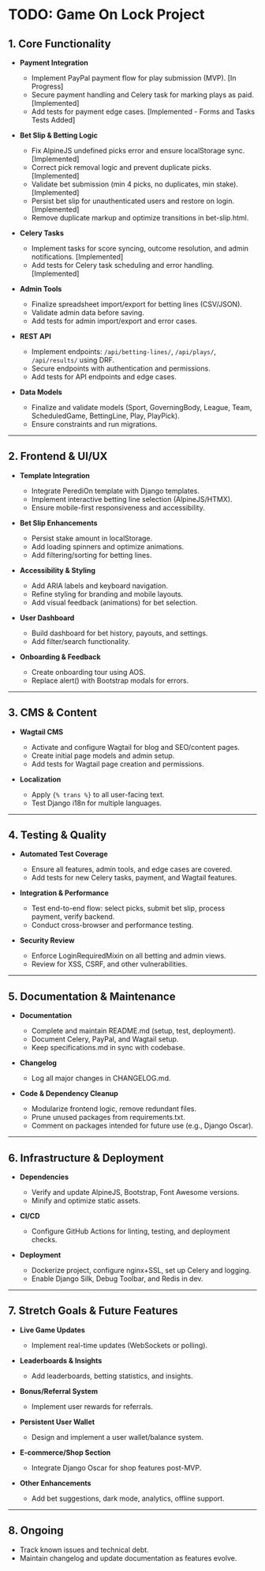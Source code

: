 # TODO: Game On Lock Project

## 1. Core Functionality

- **Payment Integration**
  - Implement PayPal payment flow for play submission (MVP). [In Progress]
  - Secure payment handling and Celery task for marking plays as paid. [Implemented]
  - Add tests for payment edge cases. [Implemented - Forms and Tasks Tests Added]

- **Bet Slip & Betting Logic**
  - Fix AlpineJS undefined picks error and ensure localStorage sync. [Implemented]
  - Correct pick removal logic and prevent duplicate picks. [Implemented]
  - Validate bet submission (min 4 picks, no duplicates, min stake). [Implemented]
  - Persist bet slip for unauthenticated users and restore on login. [Implemented]
  - Remove duplicate markup and optimize transitions in bet-slip.html.

- **Celery Tasks**
  - Implement tasks for score syncing, outcome resolution, and admin notifications. [Implemented]
  - Add tests for Celery task scheduling and error handling. [Implemented]

- **Admin Tools**
  - Finalize spreadsheet import/export for betting lines (CSV/JSON).
  - Validate admin data before saving.
  - Add tests for admin import/export and error cases.

- **REST API**
  - Implement endpoints: `/api/betting-lines/`, `/api/plays/`, `/api/results/` using DRF.
  - Secure endpoints with authentication and permissions.
  - Add tests for API endpoints and edge cases.

- **Data Models**
  - Finalize and validate models (Sport, GoverningBody, League, Team, ScheduledGame, BettingLine, Play, PlayPick).
  - Ensure constraints and run migrations.

---

## 2. Frontend & UI/UX

- **Template Integration**
  - Integrate PerediOn template with Django templates.
  - Implement interactive betting line selection (AlpineJS/HTMX).
  - Ensure mobile-first responsiveness and accessibility.

- **Bet Slip Enhancements**
  - Persist stake amount in localStorage.
  - Add loading spinners and optimize animations.
  - Add filtering/sorting for betting lines.

- **Accessibility & Styling**
  - Add ARIA labels and keyboard navigation.
  - Refine styling for branding and mobile layouts.
  - Add visual feedback (animations) for bet selection.

- **User Dashboard**
  - Build dashboard for bet history, payouts, and settings.
  - Add filter/search functionality.

- **Onboarding & Feedback**
  - Create onboarding tour using AOS.
  - Replace alert() with Bootstrap modals for errors.

---

## 3. CMS & Content

- **Wagtail CMS**
  - Activate and configure Wagtail for blog and SEO/content pages.
  - Create initial page models and admin setup.
  - Add tests for Wagtail page creation and permissions.

- **Localization**
  - Apply `{% trans %}` to all user-facing text.
  - Test Django i18n for multiple languages.

---

## 4. Testing & Quality

- **Automated Test Coverage**
  - Ensure all features, admin tools, and edge cases are covered.
  - Add tests for new Celery tasks, payment, and Wagtail features.

- **Integration & Performance**
  - Test end-to-end flow: select picks, submit bet slip, process payment, verify backend.
  - Conduct cross-browser and performance testing.

- **Security Review**
  - Enforce LoginRequiredMixin on all betting and admin views.
  - Review for XSS, CSRF, and other vulnerabilities.

---

## 5. Documentation & Maintenance

- **Documentation**
  - Complete and maintain README.md (setup, test, deployment).
  - Document Celery, PayPal, and Wagtail setup.
  - Keep specifications.md in sync with codebase.

- **Changelog**
  - Log all major changes in CHANGELOG.md.

- **Code & Dependency Cleanup**
  - Modularize frontend logic, remove redundant files.
  - Prune unused packages from requirements.txt.
  - Comment on packages intended for future use (e.g., Django Oscar).

---

## 6. Infrastructure & Deployment

- **Dependencies**
  - Verify and update AlpineJS, Bootstrap, Font Awesome versions.
  - Minify and optimize static assets.

- **CI/CD**
  - Configure GitHub Actions for linting, testing, and deployment checks.

- **Deployment**
  - Dockerize project, configure nginx+SSL, set up Celery and logging.
  - Enable Django Silk, Debug Toolbar, and Redis in dev.

---

## 7. Stretch Goals & Future Features

- **Live Game Updates**
  - Implement real-time updates (WebSockets or polling).

- **Leaderboards & Insights**
  - Add leaderboards, betting statistics, and insights.

- **Bonus/Referral System**
  - Implement user rewards for referrals.

- **Persistent User Wallet**
  - Design and implement a user wallet/balance system.

- **E-commerce/Shop Section**
  - Integrate Django Oscar for shop features post-MVP.

- **Other Enhancements**
  - Add bet suggestions, dark mode, analytics, offline support.

---

## 8. Ongoing

- Track known issues and technical debt.
- Maintain changelog and update documentation as features evolve.
